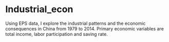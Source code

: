 # Industrial_econ
Using EPS data, I explore the industrial patterns and the economic consequences in China from 1979 to 2014.
Primary economic variables are total income, labor participation and saving rate.
